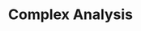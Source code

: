 ---
layout: toctree
title: Complex Analysis
permalink: /blog/maths/compl-analysis

enumerate_grand_children: true
---
